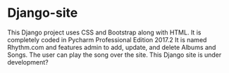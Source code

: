 # Django-site
This Django project uses CSS and Bootstrap along with HTML.
It is completely coded in Pycharm Professional Edition 2017.2
It is named Rhythm.com and features admin to add, update, and delete Albums and Songs.
The user can play the song over the site.
This Django site is under development? 
